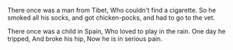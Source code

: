 There once was a man from Tibet,
Who couldn't find a cigarette.
So he smoked all his socks,
and got chicken-pocks,
and had to go to the vet.

There once was a child in Spain,
Who loved to play in the rain.
One day he tripped,
And broke his hip,
Now he is in serious pain.